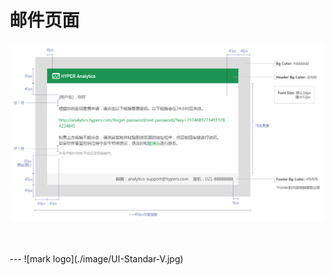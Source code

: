 # 邮件页面

![Alt text](./image/UI-Standar-LUXURY-38-1.jpg)



<br>
<br>
---
![mark logo](./image/UI-Standar-V.jpg)
